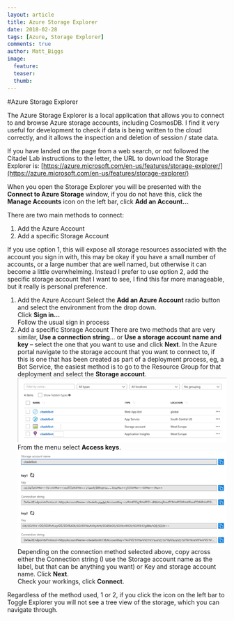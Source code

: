 ```yaml
---
layout: article
title: Azure Storage Explorer
date: 2018-02-28
tags: [Azure, Storage Explorer]
comments: true
author: Matt_Biggs
image:
  feature: 
  teaser: 
  thumb: 
---
```


#Azure Storage Explorer

The Azure Storage Explorer is a local application that allows you to connect to and browse Azure storage accounts, including CosmosDB. I find it very useful for development to check if data is being written to the cloud correctly, and it allows the inspection and deletion of session / state data.

If you have landed on the page from a web search, or not followed the Citadel Lab instructions to the letter, the URL to download the Storage Explorer is:
[https://azure.microsoft.com/en-us/features/storage-explorer/](https://azure.microsoft.com/en-us/features/storage-explorer/)   

When you open the Storage Explorer you will be presented with the **Connect to Azure Storage** window, if you do not have this, click the **Manage Accounts** icon on the left bar, click **Add an Account…**

There are two main methods to connect:

1.	Add the Azure Account
2.	Add a specific Storage Account

If you use option 1, this will expose all storage resources associated with the account you sign in with, this may be okay if you have a small number of accounts, or a large number that are well named, but otherwise it can become a little overwhelming. Instead I prefer to use option 2, add the specific storage account that I want to see, I find this far more manageable, but it really is personal preference. 

1.	Add the Azure Account
Select the **Add an Azure Account** radio button and select the environment from the drop down.  
Click **Sign in…**  
Follow the usual sign in process 
2.	Add a specific Storage Account
There are two methods that are very similar, **Use a connection string**… or **Use a storage account name and key** – select the one that you want to use and click **Next**.
In the Azure portal navigate to the storage account that you want to connect to, if this is one that has been created as part of a deployment process, eg, a Bot Service, the easiest method is to go to the Resource Group for that deployment and select the **Storage account**.  
![](/labs/bot/images/resourcegroup.png)   
From the menu select **Access keys**.  
![](/labs/bot/images/StorageKeys.png)   
Depending on the connection method selected above, copy across either the Connection string (I use the Storage account name as the label, but that can be anything you want) or Key and storage account name. 
Click **Next**.  
Check your workings, click **Connect**.  

Regardless of the method used, 1 or 2, if you click the icon on the left bar to Toggle Explorer you will not see a tree view of the storage, which you can navigate through.

